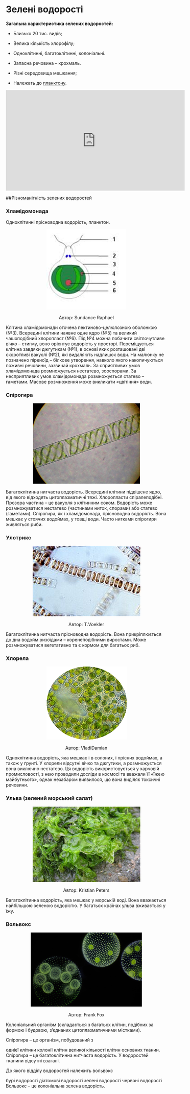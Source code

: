# Зелені водорості

**Загальна характеристика зелених водоростей:**

-   Близько 20 тис. видів;

-   Велика кількість хлорофілу;

-   Одноклітинні, багатоклітинні, колоніальні.

-   Запасна речовина – крохмаль.

-   Різні середовища мешкання;

-   Належать до <u>планктону</u>.



<div class="fluidMedia">
<iframe align="center" width="560" height="315" src="https://www.youtube.com/embed/RWjCZzaBRlI" frameborder="0" allowfullscreen></iframe>
</div>
<div class="popup">
</div>

##Різноманітність зелених водоростей

### Хламiдомонада
Одноклітинні прісноводна водорість, планктон.
<div align="center">
<img src="1.png" width="250">
<p>Автор: <span class="p1">Sundance Raphael</span></p>
</div>

Клітина хламідомонади оточена пектиново-целюлозною оболонкою (№3). Всередині клітини наявне одне ядро (№5) та великий чашоподібний
хлоропласт (№6). Під №4 можна побачити світлочутливе вічко – стигму, воно орієнтує водорість у просторі. Переміщується клітина завдяки джгутикам (№1), в основі яких розташовані дві скоротливі вакуолі (№2), які видаляють надлишок води. На малюнку не позначено <span class="p1">піреноїд</span> – білкове утворення, навколо якого накопичуються поживні речовини, зазвичай крохмаль. За сприятливих умов хламідомонада розмножується нестатево, зооспорами. За несприятливих умов хламідомонада розмножується статево – гаметами. Масове розмноження може викликати «цвітіння» води.

### Спірогира

<div align="center">
<img src="2.jpg" width="335">
</div>

Багатоклітинна нитчаста водорість. Всередині клітини підвішене ядро, від якого відходять цитоплазматичні тяжі. Хлоропласти спіралеподібні. Прозора частина – це вакуоля з клітинним соком. Водорість може розмножуватися нестатево (частинами ниток, спорами) або статево (гаметами). Спірогира, як і хламідомонада, прісноводна водорість. Вона мешкає у стоячих водоймах, у товщі води. Часто нитками спірогири живляться риби.

### Улотрикс

<div align="center">
<img src="3.png">
<p>Автор: <span class="p1">T.Voekler</span></p>
</div>

Багатоклітинна нитчаста прісноводна водорість. Вона прикріплюється до дна водойм <span class="p1">ризоїдами</span> – коренеподібними виростами. Може розмножуватися вегетативно та є кормом для багатьох риб.

### Хлорела

<div align="center">
<img src="4.png">
<p>Автор: <span class="p1">VladiDamian</span></p>
</div>

Одноклітинна водорість, яка мешкає і в солоних, і прісних водоймах, а також у ґрунті. У хлорели відсутні вічко та джгутики, а розмножується вона виключно нестатево. Ця водорість використовується у харчовій промисловості, з нею проводили досліди в космосі та вважали її «їжею майбутнього», однак незабаром виявилося, що вона виділяє токсичні речовини.

### Ульва (зелений морський салат)

<div align="center">
<img src="5.jpg">
<p>Автор: <span class="p1">Kristian Peters</span></p>
</div>

Багатоклітинна водорість, яка мешкає у морській воді. Вона вважається найбільшою зеленою водорістю. У багатьох країнах ульва вживається у їжу.

### Вольвокс

<div align="center">
<img src="6.png">
<p>Автор: <span class="p1">Frank Fox</span></p>
</div>

Колоніальний організм (складається з багатьох клітин, подібних за формою і будовою, з’єднаних цитоплазматичними містками).

<quiz>
<question>
<p>Спірогира – це організм, побудований з</p>
<answer>однієї клітини</answer>
<answer>колонії клітин</answer>
<answer correct>великої кількості клітин</answer>
<answer>основних тканин.</answer>
<explanation>Спірогира – це багатоклітинна нитчаста водорість. У водоростей тканини відсутні взагалі.</explanation>
</question>
<question>
<p>До якого відділу водоростей належить вольвокс</p>
<answer>бурі водорості</answer>
<answer>діатомові водорості</answer>
<answer correct>зелені водорості</answer>
<answer>червоні водорості</answer>
<explanation>Вольвокс – це колоніальна зелена водорість.</explanation>
</question>
</quiz>
